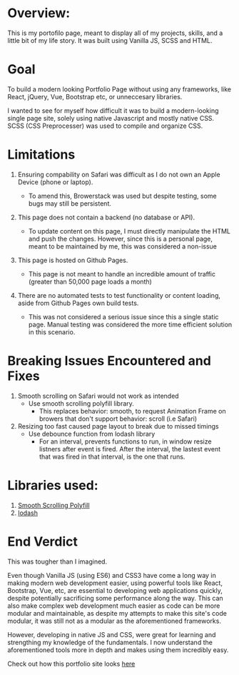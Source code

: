 # Overview:
This is my portofilo page, meant to display all of my projects, skills, and a little bit of my life story. It was built using Vanilla JS, SCSS and HTML.

# Goal
To build a modern looking Portfolio Page without using any frameworks, like React, jQuery, Vue, Bootstrap etc, or unneccesary libraries.

I wanted to see for myself how difficult it was to build a modern-looking single page site, solely using native Javascript and mostly native CSS. SCSS (CSS Preprocesser) was used to compile and organize CSS.

# Limitations
1. Ensuring compability on Safari was difficult as I do not own an Apple Device (phone or laptop). 
    - To amend this, Browerstack was used but despite testing, some bugs may still be persistent. 

2. This page does not contain a backend (no database or API). 
    - To update content on this page, I must directly manipulate the HTML and push the changes. However, since this is a personal page, meant to be maintained by me, this was considered a non-issue

3. This page is hosted on Github Pages. 
    - This page is not meant to handle an incredible amount of traffic (greater than 50,000 page loads a month)

4. There are no automated tests to test functionality or content loading, aside from Github Pages own build tests. 
    - This was not considered a serious issue since this a single static page. Manual testing was considered the more time efficient solution in this scenario. 

# Breaking Issues Encountered and Fixes

  
1. Smooth scrolling on Safari would not work as intended
   - Use smooth scrolling polyfill library. 
        - This replaces behavior: smooth, to request Animation Frame on browers that don't support behavior: scroll (i.e Safari)
2. Resizing too fast caused page layout to break due to missed timings
   - Use debounce function from lodash library
        - For an interval, prevents functions  to run, in window resize listners after event is fired. After the interval, the lastest event that was fired in that interval, is the one that runs. 
# Libraries used: 
1. [Smooth Scrolling Polyfill](https://github.com/iamdustan/smoothscroll)
2. [lodash](https://lodash.com)

# End Verdict
This was tougher than I imagined. 

Even though Vanilla JS (using ES6) and CSS3 have come a long way in making modern web development easier, using powerful tools like React, Bootstrap, Vue, etc, are essential to developing web applications quickly, despite potentially sacrificing some performance along the way. This can also make complex web development much easier as code can be more modular and maintainable, as despite my attempts to make this site's code modular, it was still not as a modular as the aforementioned frameworks.

However, developing in native JS and CSS, were great for learning and strengthing my knowledge of the fundamentals. I now understand the aforementioned tools more in depth and makes using them incredibly easy.

Check out how this portfolio site looks [here](https://www.arkyasmal.com)
